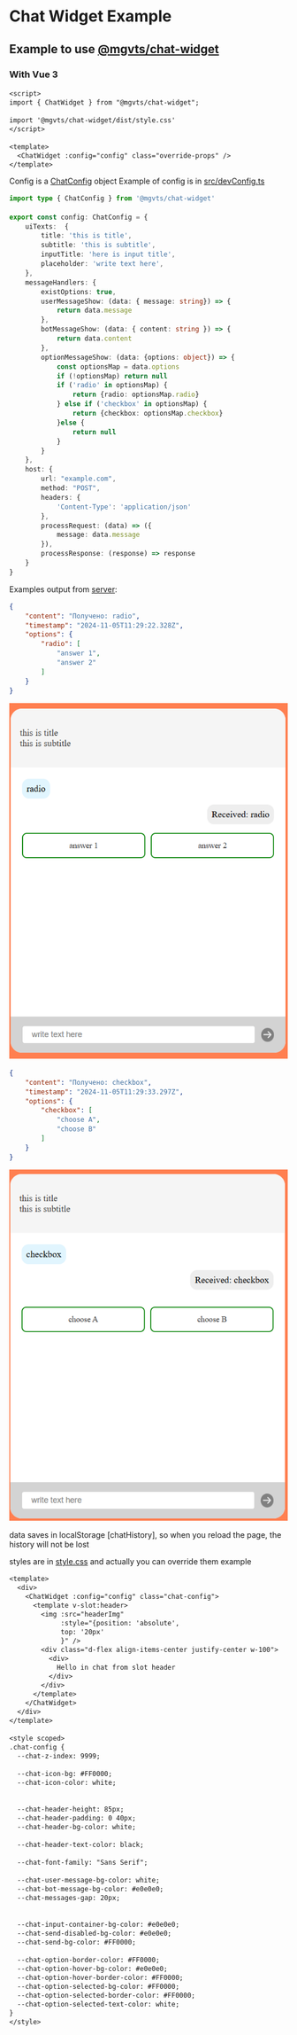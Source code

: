 # Chat Widget Example

## Example to use [@mgvts/chat-widget](https://www.npmjs.com/package/@mgvts/chat-widget)

### With Vue 3

```vue
<script>
import { ChatWidget } from "@mgvts/chat-widget";

import '@mgvts/chat-widget/dist/style.css'
</script>

<template>
  <ChatWidget :config="config" class="override-props" />
</template>
```
Config is a [ChatConfig](https://github.com/mgvts/chat-widget/blob/main/src/types/ChatConfig.ts) object
Example of config is in [src/devConfig.ts](https://github.com/mgvts/chat-widget/blob/main/examples/src/devConfig.ts)

```typescript
import type { ChatConfig } from '@mgvts/chat-widget'

export const config: ChatConfig = {
    uiTexts:  {
        title: 'this is title',
        subtitle: 'this is subtitle',
        inputTitle: 'here is input title',
        placeholder: 'write text here',
    },
    messageHandlers: {
        existOptions: true,
        userMessageShow: (data: { message: string}) => {
            return data.message
        },
        botMessageShow: (data: { content: string }) => {
            return data.content
        },
        optionMessageShow: (data: {options: object}) => {
            const optionsMap = data.options
            if (!optionsMap) return null
            if ('radio' in optionsMap) {
                return {radio: optionsMap.radio}
            } else if ('checkbox' in optionsMap) {
                return {checkbox: optionsMap.checkbox}
            }else {
                return null
            }
        }
    },
    host: {
        url: "example.com",
        method: "POST",
        headers: {
            'Content-Type': 'application/json'
        },
        processRequest: (data) => ({
            message: data.message
        }),
        processResponse: (response) => response
    }
}
```

Examples output from [server](https://github.com/mgvts/chatWidgetExampleServer):
```json
{
    "content": "Получено: radio",
    "timestamp": "2024-11-05T11:29:22.328Z",
    "options": {
        "radio": [
            "answer 1",
            "answer 2"
        ]
    }
}
```
![radio example](./radmeImg/image.png)
```json
{
    "content": "Получено: checkbox",
    "timestamp": "2024-11-05T11:29:33.297Z",
    "options": {
        "checkbox": [
            "choose A",
            "choose B"
        ]
    }
}
```
![checkbox example](./radmeImg/image-1.png)

data saves in localStorage [chatHistory], so when you reload the page, the history will not be lost


styles are in [style.css](https://github.com/mgvts/chat-widget/blob/main/dist/style.css)
and actually you can override them example 
```vue
<template>
  <div>
    <ChatWidget :config="config" class="chat-config">
      <template v-slot:header>
        <img :src="headerImg"
             :style="{position: 'absolute',
             top: '20px'
             }" />
        <div class="d-flex align-items-center justify-center w-100">
          <div>
            Hello in chat from slot header
          </div>
        </div>
      </template>
    </ChatWidget>
  </div>
</template>

<style scoped>
.chat-config {
  --chat-z-index: 9999;

  --chat-icon-bg: #FF0000;
  --chat-icon-color: white;


  --chat-header-height: 85px;
  --chat-header-padding: 0 40px;
  --chat-header-bg-color: white;

  --chat-header-text-color: black;

  --chat-font-family: "Sans Serif";

  --chat-user-message-bg-color: white;
  --chat-bot-message-bg-color: #e0e0e0;
  --chat-messages-gap: 20px;


  --chat-input-container-bg-color: #e0e0e0;
  --chat-send-disabled-bg-color: #e0e0e0;
  --chat-send-bg-color: #FF0000;

  --chat-option-border-color: #FF0000;
  --chat-option-hover-bg-color: #e0e0e0;
  --chat-option-hover-border-color: #FF0000;
  --chat-option-selected-bg-color: #FF0000;
  --chat-option-selected-border-color: #FF0000;
  --chat-option-selected-text-color: white;
}
</style>
```

